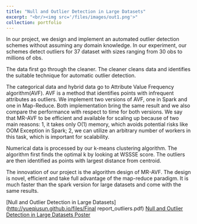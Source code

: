 ```yaml
---
title: "Null and Outlier Detection in Large Datasets"
excerpt: "<br/><img src='/files/images/out1.png'>"
collection: portfolio
---
```



In our project, we design and implement an automated outlier detection schemes without assuming any domain knowledge. In our experiment, our schemes detect outliers for 37 dataset with sizes ranging from 30 obs to millions of obs. 

The data first go through the cleaner. The cleaner cleans data and identifies the suitable technique for automatic outlier detection. 

The categorical data and hybrid data go to Attribute Value Frequency algorithm(AVF). AVF is a method that identifies points with infrequent attributes as outliers. We implement two versions of AVF, one in Spark and  one in Map-Reduce. Both implementation bring the same result and we also compare the performance with respect to time for both versions. We say that MR-AVF to be efficient and available for scaling up because of two main reasons: 1, it takes only O(1) memory, which avoids potential risks like OOM Exception in Spark; 2, we can utilize an arbitrary number of workers in this task, which is important for scalability.

Numerical data is processed by our k-means clustering algorithm. The algorithm first finds the optimal k by looking at WSSSE score. The outliers are then identified as points with largest distance from centroid. 

The innovation of our project is the algorithm design of MR-AVF. The design is novel, efficient and take full advantage of the map-reduce paradigm. It is much faster than the spark version for large datasets and come with the same results.




[Null and Outlier Detection in Large Datasets](http://yueqiusun.github.io/files/Final report_outliers.pdf)
[Null and Outlier Detection in Large Datasets Poster](http://yueqiusun.github.io/files/Poster_outliers.pdf)



